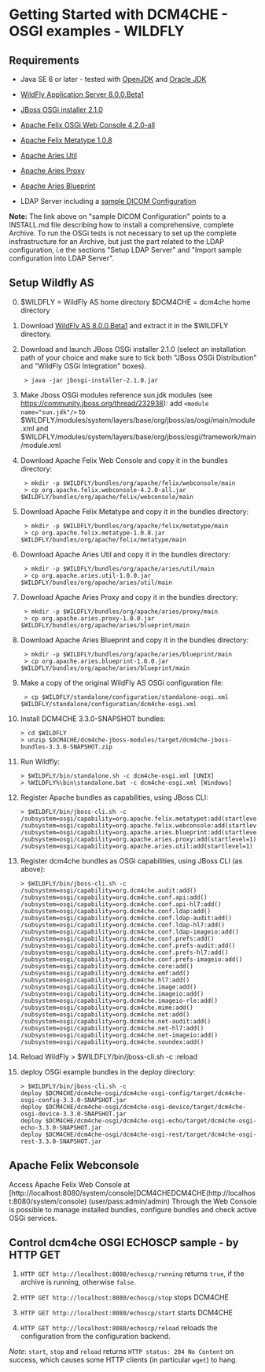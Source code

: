 Getting Started with DCM4CHE - OSGI examples - WILDFLY 
======================================================

Requirements
------------
- Java SE 6 or later - tested with [OpenJDK](http://openjdk.java.net/)
  and [Oracle JDK](http://java.com/en/download)

- [WildFly Application Server 8.0.0.Beta1](http://www.wildfly.org/)

- [JBoss OSGi installer 2.1.0](http://sourceforge.net/projects/jboss/files/JBossOSGi/2.1.0/jbosgi-installer-2.1.0.jar/download)

- [Apache Felix OSGi Web Console 4.2.0-all](http://tweedo.com/mirror/apache//felix/org.apache.felix.webconsole-4.2.0-all.jar)

- [Apache Felix Metatype 1.0.8](http://tweedo.com/mirror/apache//felix/org.apache.felix.metatype-1.0.8.jar)

- [Apache Aries Util](http://tweedo.com/mirror/apache/aries/org.apache.aries.util-1.0.0.jar)

- [Apache Aries Proxy](http://tweedo.com/mirror/apache/aries/org.apache.aries.proxy-1.0.0.jar)

- [Apache Aries Blueprint](http://tweedo.com/mirror/apache/aries/org.apache.aries.blueprint-1.0.0.jar)

- LDAP Server including a [sample DICOM Configuration](https://github.com/dcm4che/dcm4chee-arc/blob/master/INSTALL.md)

**Note:** The link above on "sample DICOM Configuration" points to a INSTALL.md file describing how to install a comprehensive, complete Archive. 
To run the OSGi tests is not necessary to set up the complete insfrastructure for an Archive, but just the part related to the LDAP configuration, 
i.e the sections "Setup LDAP Server" and "Import sample configuration into LDAP Server".

Setup Wildfly AS
----------------
0. $WILDFLY = WildFly AS home directory
   $DCM4CHE = dcm4che home directory

1. Download [WildFly AS 8.0.0.Beta1](http://wildfly.org/downloads/) and extract it in the $WILDFLY directory.

2. Download and launch JBoss OSGi installer 2.1.0 (select an installation 
   path of your choice and make sure to tick both "JBoss OSGi Distribution" 
   and "WildFly OSGi Integration" boxes).

        > java -jar jbosgi-installer-2.1.0.jar

3. Make Jboss OSGi modules reference sun.jdk modules (see https://community.jboss.org/thread/232938):
   add `<module name="sun.jdk"/>` to $WILDFLY/modules/system/layers/base/org/jboss/as/osgi/main/module.xml and
   $WILDFLY/modules/system/layers/base/org/jboss/osgi/framework/main/module.xml
		

4. Download Apache Felix Web Console and copy it in the bundles directory:

        > mkdir -p $WILDFLY/bundles/org/apache/felix/webconsole/main	
        > cp org.apache.felix.webconsole-4.2.0-all.jar $WILDFLY/bundles/org/apache/felix/webconsole/main

5. Download Apache Felix Metatype and copy it in the bundles directory:

        > mkdir -p $WILDFLY/bundles/org/apache/felix/metatype/main	
        > cp org.apache.felix.metatype-1.0.8.jar $WILDFLY/bundles/org/apache/felix/metatype/main

6. Download Apache Aries Util and copy it in the bundles directory:

        > mkdir -p $WILDFLY/bundles/org/apache/aries/util/main	
        > cp org.apache.aries.util-1.0.0.jar $WILDFLY/bundles/org/apache/aries/util/main

7. Download Apache Aries Proxy and copy it in the bundles directory:

        > mkdir -p $WILDFLY/bundles/org/apache/aries/proxy/main	
        > cp org.apache.aries.proxy-1.0.0.jar $WILDFLY/bundles/org/apache/aries/blueprint/main

8. Download Apache Aries Blueprint and copy it in the bundles directory:

        > mkdir -p $WILDFLY/bundles/org/apache/aries/blueprint/main	
        > cp org.apache.aries.blueprint-1.0.0.jar $WILDFLY/bundles/org/apache/aries/blueprint/main

9. Make a copy of the original WildFly AS OSGi configuration file:

        > cp $WILDFLY/standalone/configuration/standalone-osgi.xml $WILDFLY/standalone/configuration/dcm4che-osgi.xml

10. Install DCM4CHE 3.3.0-SNAPSHOT bundles:

        > cd $WILDFLY
        > unzip $DCM4CHE/dcm4che-jboss-modules/target/dcm4che-jboss-bundles-3.3.0-SNAPSHOT.zip

11. Run Wildfly:

        > $WILDFLY/bin/standalone.sh -c dcm4che-osgi.xml [UNIX]
        > %WILDFLY%\bin\standalone.bat -c dcm4che-osgi.xml [Windows]

12. Register Apache bundles as capabilities, using JBoss CLI:

        > $WILDFLY/bin/jboss-cli.sh -c
        /subsystem=osgi/capability=org.apache.felix.metatypet:add(startlevel=1)
        /subsystem=osgi/capability=org.apache.felix.webconsole:add(startlevel=1)
        /subsystem=osgi/capability=org.apache.aries.blueprint:add(startlevel=1)
        /subsystem=osgi/capability=org.apache.aries.proxy:add(startlevel=1)
        /subsystem=osgi/capability=org.apache.aries.util:add(startlevel=1)

13. Register dcm4che bundles as OSGi capabilities, using JBoss CLI (as above):

        > $WILDFLY/bin/jboss-cli.sh -c
        /subsystem=osgi/capability=org.dcm4che.audit:add()
        /subsystem=osgi/capability=org.dcm4che.conf.api:add()
        /subsystem=osgi/capability=org.dcm4che.conf.api-hl7:add()
        /subsystem=osgi/capability=org.dcm4che.conf.ldap:add()
        /subsystem=osgi/capability=org.dcm4che.conf.ldap-audit:add()
        /subsystem=osgi/capability=org.dcm4che.conf.ldap-hl7:add()
        /subsystem=osgi/capability=org.dcm4che.conf.ldap-imageio:add()
        /subsystem=osgi/capability=org.dcm4che.conf.prefs:add()
        /subsystem=osgi/capability=org.dcm4che.conf.prefs-audit:add()
        /subsystem=osgi/capability=org.dcm4che.conf.prefs-hl7:add()
        /subsystem=osgi/capability=org.dcm4che.conf.prefs-imageio:add()
        /subsystem=osgi/capability=org.dcm4che.core:add()
        /subsystem=osgi/capability=org.dcm4che.emf:add()
        /subsystem=osgi/capability=org.dcm4che.hl7:add()
        /subsystem=osgi/capability=org.dcm4che.image:add()
        /subsystem=osgi/capability=org.dcm4che.imageio:add()
        /subsystem=osgi/capability=org.dcm4che.imageio-rle:add()
        /subsystem=osgi/capability=org.dcm4che.mime:add()
        /subsystem=osgi/capability=org.dcm4che.net:add()
        /subsystem=osgi/capability=org.dcm4che.net-audit:add()
        /subsystem=osgi/capability=org.dcm4che.net-hl7:add()
        /subsystem=osgi/capability=org.dcm4che.net-imageio:add()
        /subsystem=osgi/capability=org.dcm4che.soundex:add()


14. Reload WildFly
        > $WILDFLY/bin/jboss-cli.sh -c :reload

15. deploy OSGi example bundles in the deploy directory:

        > $WILDFLY/bin/jboss-cli.sh -c
        deploy $DCM4CHE/dcm4che-osgi/dcm4che-osgi-config/target/dcm4che-osgi-config-3.3.0-SNAPSHOT.jar
        deploy $DCM4CHE/dcm4che-osgi/dcm4che-osgi-device/target/dcm4che-osgi-device-3.3.0-SNAPSHOT.jar
        deploy $DCM4CHE/dcm4che-osgi/dcm4che-osgi-echo/target/dcm4che-osgi-echo-3.3.0-SNAPSHOT.jar
        deploy $DCM4CHE/dcm4che-osgi/dcm4che-osgi-rest/target/dcm4che-osgi-rest-3.3.0-SNAPSHOT.jar

Apache Felix Webconsole
-----------------------

Access Apache Felix Web Console at [http://localhost:8080/system/console]DCM4CHEDCM4CHE(http://localhost:8080/system/console) (user/pass:admin/admin)
Through the Web Console is possible to manage installed bundles, configure bundles and check active OSGi services.


Control dcm4che OSGI ECHOSCP sample - by HTTP GET
-----------------------------------------------------

1.  `HTTP GET http://localhost:8080/echoscp/running` 
    returns `true`, if the archive is running, otherwise `false`.

2.  `HTTP GET http://localhost:8080/echoscp/stop` 
     stops DCM4CHE

3.  `HTTP GET http://localhost:8080/echoscp/start` 
    starts DCM4CHE

4.  `HTTP GET http://localhost:8080/echoscp/reload` 
    reloads the configuration from the configuration backend.

*Note*: `start`, `stop` and `reload` returns `HTTP status: 204 No Content` 
on success,  which causes some HTTP clients (in particular `wget`) to hang.

